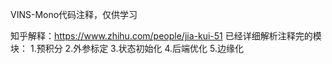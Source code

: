  
 VINS-Mono代码注释，仅供学习 


知乎解释：https://www.zhihu.com/people/jia-kui-51
已经详细解析注释完的模块：
1.预积分
2.外参标定
3.状态初始化
4.后端优化
5.边缘化
